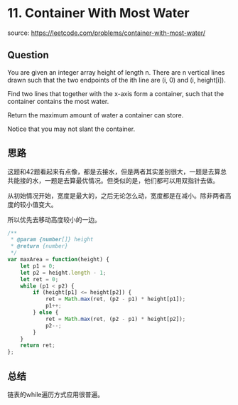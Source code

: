 # 11. Container With Most Water

source: <https://leetcode.com/problems/container-with-most-water/>

## Question

You are given an integer array height of length n. There are n vertical lines drawn such that the two endpoints of the ith line are (i, 0) and (i, height[i]).

Find two lines that together with the x-axis form a container, such that the container contains the most water.

Return the maximum amount of water a container can store.

Notice that you may not slant the container.

## 思路

这题和42题看起来有点像，都是去接水，但是两者其实差别很大，一题是去算总共能接的水，一题是去算最优情况。但类似的是，他们都可以用双指针去做。

从初始情况开始，宽度是最大的，之后无论怎么动，宽度都是在减小。除非两者高度的较小值变大。

所以优先去移动高度较小的一边。

```js
/**
 * @param {number[]} height
 * @return {number}
 */
var maxArea = function(height) {
	let p1 = 0;
	let p2 = height.length - 1;
	let ret = 0;
	while (p1 < p2) {
		if (height[p1] <= height[p2]) {
			ret = Math.max(ret, (p2 - p1) * height[p1]);
			p1++;
		} else {
			ret = Math.max(ret, (p2 - p1) * height[p2]);
			p2--;
		}
	}
	return ret;
};
```

## 总结

链表的while遍历方式应用很普遍。